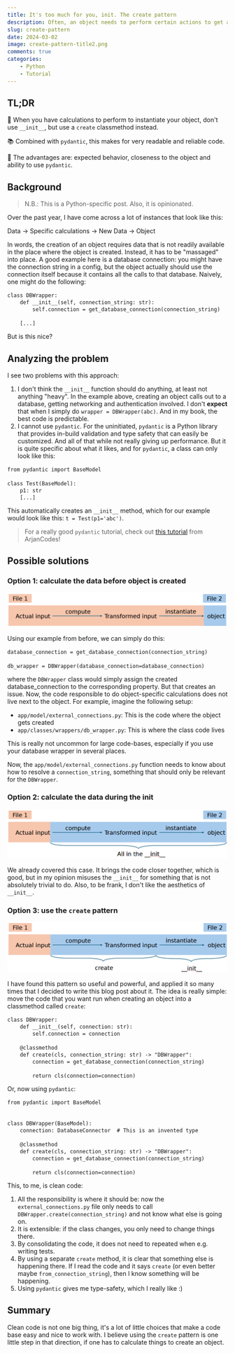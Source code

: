 ```yaml
---
title: It's too much for you, init. The create pattern
description: Often, an object needs to perform certain actions to get all its properties calculated during initialization. Naively, one could use Python's __init__ for this, but there is a better way.
slug: create-pattern
date: 2024-03-02
image: create-pattern-title2.png
comments: true
categories:
    - Python
    - Tutorial
---
```


## TL;DR

🦾 When you have calculations to perform to instantiate your object, don't use `__init__`, but use a `create` classmethod instead.

📚 Combined with `pydantic`, this makes for very readable and reliable code.

📇 The advantages are: expected behavior, closeness to the object and ability to use `pydantic`.

## Background

> N.B.: This is a Python-specific post. Also, it is opinionated.

Over the past year, I have come across a lot of instances that look like this:

Data -> Specific calculations -> New Data -> Object

In words, the creation of an object requires data that is not readily available in the place where the object is created. Instead, it has to be "massaged" into place. A good example here is a database connection: you might have the connection string in a config, but the object actually should use the connection itself because it contains all the calls to that database. Naively, one might do the following:

```
class DBWrapper:
    def __init__(self, connection_string: str):
        self.connection = get_database_connection(connection_string)

    [...]
```

But is this nice?

## Analyzing the problem
I see two problems with this approach:
1. I don't think the `__init__` function should do anything, at least not anything "heavy". In the example above, creating an object calls out to a database, getting networking and authentication involved. I don't **expect** that when I simply do `wrapper = DBWrapper(abc)`. And in my book, the best code is predictable.
2. I cannot use `pydantic`. For the uninitiated, `pydantic` is a Python library that provides in-build validation and type safety that can easily be customized. And all of that while not really giving up performance. But it is quite specific about what it likes, and for `pydantic`, a class can only look like this:

```
from pydantic import BaseModel

class Test(BaseModel):
    p1: str
    [...]
```

This automatically creates an `__init__` method, which for our example would look like this: `t = Test(p1='abc')`.

> For a really good `pydantic` tutorial, check out [this tutorial](https://youtu.be/502XOB0u8OY?si=9OOArXp3GKKhQMfb) from ArjanCodes!

## Possible solutions

### Option 1: calculate the data before object is created

![calculate-before-init](calculate-before-init.png)

Using our example from before, we can simply do this:

```
database_connection = get_database_connection(connection_string)

db_wrapper = DBWrapper(database_connection=database_connection)
```

where the `DBWrapper` class would simply assign the created database_connection to the corresponding property. But that creates an issue. Now, the code responsible to do object-specific calculations does not live next to the object. For example, imagine the following setup:

- `app/model/external_connections.py`: This is the code where the object gets created
- `app/classes/wrappers/db_wrapper.py`: This is where the class code lives

This is really not uncommon for large code-bases, especially if you use your database wrapper in several places.

Now, the `app/model/external_connections.py` function needs to know about how to resolve a `connection_string`, something that should only be relevant for the `DBWrapper`.

### Option 2: calculate the data during the __init__

![using-init](using-init.png)

We already covered this case. It brings the code closer together, which is good, but in my opinion misuses the `__init__` for something that is not absolutely trivial to do. Also, to be frank, I don't like the aesthetics of `__init__`.

### Option 3: use the `create` pattern

![using-create](using-create.png)

I have found this pattern so useful and powerful, and applied it so many times that I decided to write this blog post about it. The idea is really simple: move the code that you want run when creating an object into a classmethod called `create`:

```
class DBWrapper:
    def __init__(self, connection: str):
        self.connection = connection
    
    @classmethod
    def create(cls, connection_string: str) -> "DBWrapper":
        connection = get_database_connection(connection_string)

        return cls(connection=connection)
```

Or, now using `pydantic`:

```
from pydantic import BaseModel


class DBWrapper(BaseModel):
    connection: DatabaseConnector  # This is an invented type
    
    @classmethod
    def create(cls, connection_string: str) -> "DBWrapper":
        connection = get_database_connection(connection_string)

        return cls(connection=connection)
```

This, to me, is clean code:
1. All the responsibility is where it should be: now the `external_connections.py` file only needs to call `DBWrapper.create(connection_string)` and not know what else is going on.
2. It is extensible: if the class changes, you only need to change things there.
3. By consolidating the code, it does not need to repeated when e.g. writing tests.
4. By using a separate `create` method, it is clear that something else is happening there. If I read the code and it says `create` (or even better maybe `from_connection_string`), then I know something will be happening.
5. Using `pydantic` gives me type-safety, which I really like :)

## Summary

Clean code is not one big thing, it's a lot of little choices that make a code base easy and nice to work with. I believe using the `create` pattern is one little step in that direction, if one has to calculate things to create an object.

